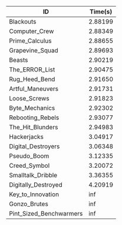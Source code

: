 |ID|Time(s)|
|-|-|
|Blackouts|2.88199|
|Computer_Crew|2.88349|
|Prime_Calculus|2.88655|
|Grapevine_Squad|2.89693|
|Beasts|2.90219|
|The_ERROR_List|2.90475|
|Rug_Heed_Bend|2.91650|
|Artful_Maneuvers|2.91731|
|Loose_Screws|2.91823|
|Byte_Mechanics|2.92302|
|Rebooting_Rebels|2.93077|
|The_Hit_Blunders|2.94983|
|Hackerjacks|3.04917|
|Digital_Destroyers|3.06348|
|Pseudo_Boom|3.12335|
|Creed_Symbol|3.20072|
|Smalltalk_Dribble|3.36355|
|Digitally_Destroyed|4.20919|
|Key_to_Innovation|inf|
|Gonzo_Brutes|inf|
|Pint_Sized_Benchwarmers|inf|
